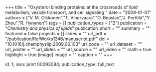 +++
title = "Oxysterol binding proteins: at the crossroads of lipid metabolism, vesicle transport, and cell signaling "
date = "2009-01-01"
authors = ["V. M. Olkkonen","T. Vihervaara","O. Beaslas","J. Perttilä","Y. Zhou","R. Hynynen"]
tags = []
publication_types = ["2"]
publication = "_Chemistry and physics of lipids_"
publication_short = ""
summary = ""
featured = false
projects = []
slides = ""
url_pdf = "/publication/RefWorks1246/manuscript.pdf"
doi = "10.1016/j.chemphyslip.2009.06.103"
url_code = ""
url_dataset = ""
url_poster = ""
url_slides = ""
url_source = ""
url_video = ""
math = true
highlight = true
[image]
image = ""
caption = ""
+++

id: 1; issn: print 00093084; publication_type: full_text 
